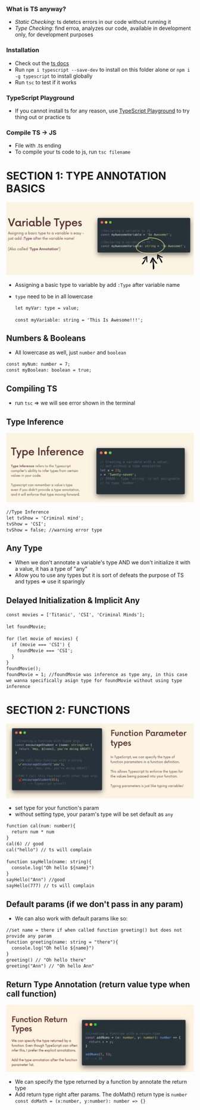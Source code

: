 ### What is TS anyway?

- _Static Checking_: ts detetcs errors in our code without running it
- _Type Checking_: find erroa, analyzes our code, available in development only, for development purposes

### Installation

- Check out the [ts docs](https://www.typescriptlang.org/docs/)
- Run `npm i typescript --save-dev` to install on this folder alone or `npm i -g typescript` to install globally
- Run `tsc` to test if it works

### TypeScript Playground

- If you cannot install ts for any reason, use [TypeScript Playground](https://www.typescriptlang.org/docs/) to try thing out or practice ts

### Compile TS -> JS

- File with .ts ending
- To compile your ts code to js, run `tsc filename`

# SECTION 1: TYPE ANNOTATION BASICS

![Type Annotation](https://github.com/thaian161/learning-TypeScript/blob/main/docs/typeAnnotation.png)

- Assigning a basic type to variable by add `:Type` after variable name
- `type` need to be in all lowercase

  ```
  let myVar: type = value;

  const myVariable: string = 'This Is Awesome!!!';
  ```

## Numbers & Booleans

- All lowercase as well, just `number` and `boolean`

```
const myNum: number = 7;
const myBoolean: boolean = true;
```

## Compiling TS

- run `tsc` => we will see error shown in the terminal

## Type Inference

![Type Inference](https://github.com/thaian161/learning-TypeScript/blob/main/docs/TypeInference.png)

```
//Type Inference
let tvShow = 'Criminal mind';
tvShow = 'CSI';
tvShow = false; //warning error type
```



## Any Type

- When we don't annotate a variable's type AND we don't initialize it with a value, it has a type of "any"
- Allow you to use any types but it is sort of defeats the purpose of TS and types => use it sparingly

## Delayed Initialization & Implicit Any

```
const movies = ['Titanic', 'CSI', 'Criminal Minds'];

let foundMovie;

for (let movie of movies) {
  if (movie === 'CSI') {
    foundMovie === 'CSI';
  }
}
foundMovie();
foundMovie = 1; //foundMovie was inference as type any, in this case we wanna specifically asign type for foundMovie without using type inference
```

# SECTION 2: FUNCTIONS

![Functions](https://github.com/thaian161/learning-TypeScript/blob/main/docs/functions.png)
- set type for your function's param
- without setting type, your param's type will be set default as `any `

```
function cal(num: number){
  return num * num
}
cal(6) // good
cal("hello") // ts will complain 

function sayHello(name: string){
  console.log("Oh hello ${name}")
}
sayHello("Ann") //good
sayHello(777) // ts will complain 
```

## Default params (if we don't pass in any param)
- We can also work with default params like so:

```
//set name = there if when called function greeting() but does not provide any param
function greeting(name: string = "there"){
  console.log("Oh hello ${name}")
}
greeting() // "Oh hello there"
greeting("Ann") // "Oh hello Ann"
```

## Return Type Annotation (return value type when call function)
![Functions Return Type](https://github.com/thaian161/learning-TypeScript/blob/main/docs/func-return-type.png)
- We can specify the type returned by a function by annotate the return type
- Add return type right after params. The doMath() return type is `number`
`const doMath = (x:number, y:number): number => {}`